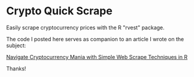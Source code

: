 # Crypto Quick Scrape
Easily scrape cryptocurrency prices with the R "rvest" package.

The code I posted here serves as companion to an article I wrote on the subject:

[Navigate Cryptocurrency Mania with Simple Web Scrape Techniques in R](https://www.linkedin.com/pulse/navigate-cryptocurrency-mania-simple-web-scrape-r-matt-lunkes/ "Navigate Cryptocurrency Mania with Simple Web Scrape Techniques in R")

Thanks!